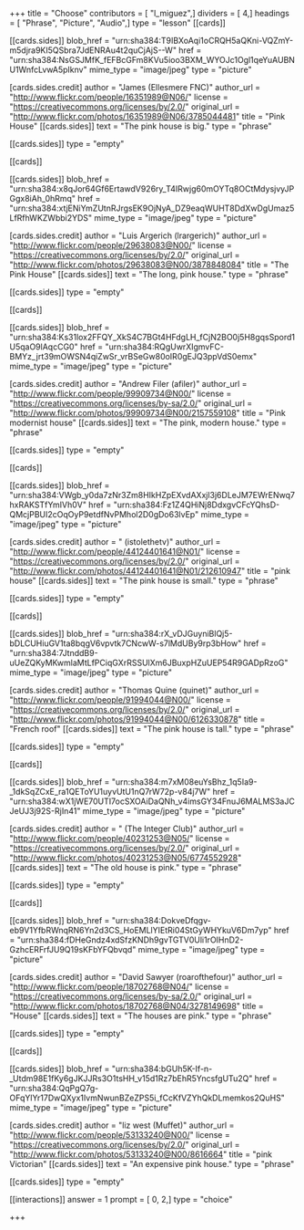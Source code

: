 +++
title = "Choose"
contributors = [ "l_miguez",]
dividers = [ 4,]
headings = [ "Phrase", "Picture", "Audio",]
type = "lesson"
[[cards]]

[[cards.sides]]
blob_href = "urn:sha384:T9IBXoAqi1oCRQH5aQKni-VQZmY-m5djra9KI5QSbra7JdENRAu4t2quCjAjS--W"
href = "urn:sha384:NsGSJMfK_fEFBcGFm8KVu5ioo3BXM_WYOJc1Ogl1qeYuAUBNU1WnfcLvwA5pIknv"
mime_type = "image/jpeg"
type = "picture"

[cards.sides.credit]
author = "James (Ellesmere FNC)"
author_url = "http://www.flickr.com/people/16351989@N06/"
license = "https://creativecommons.org/licenses/by/2.0/"
original_url = "http://www.flickr.com/photos/16351989@N06/3785044481"
title = "Pink House"
[[cards.sides]]
text = "The pink house is big."
type = "phrase"

[[cards.sides]]
type = "empty"

[[cards]]

[[cards.sides]]
blob_href = "urn:sha384:x8qJor64Gf6ErtawdV926ry_T4IRwjg60mOYTq8OCtMdysjvyJPGgx8iAh_0hRmq"
href = "urn:sha384:xtjENiYmZUtnRJrgsEK9OjNyA_DZ9eaqWUHT8DdXwDgUmaz5LfRfhWKZWbbi2YDS"
mime_type = "image/jpeg"
type = "picture"

[cards.sides.credit]
author = "Luis Argerich (lrargerich)"
author_url = "http://www.flickr.com/people/29638083@N00/"
license = "https://creativecommons.org/licenses/by/2.0/"
original_url = "http://www.flickr.com/photos/29638083@N00/3878848084"
title = "The Pink House"
[[cards.sides]]
text = "The long, pink house."
type = "phrase"

[[cards.sides]]
type = "empty"

[[cards]]

[[cards.sides]]
blob_href = "urn:sha384:Ks31lox2FFQY_XkS4C7BGt4HFdgLH_fCjN2BO0j5H8gqsSpord1U5qaO9lAqcCG0"
href = "urn:sha384:RQgUwrXIgmvFC-BMYz_jrt39mOWSN4qiZwSr_vrBSeGw80oIR0gEJQ3ppVdS0emx"
mime_type = "image/jpeg"
type = "picture"

[cards.sides.credit]
author = "Andrew Filer (afiler)"
author_url = "http://www.flickr.com/people/99909734@N00/"
license = "https://creativecommons.org/licenses/by-sa/2.0/"
original_url = "http://www.flickr.com/photos/99909734@N00/2157559108"
title = "Pink modernist house"
[[cards.sides]]
text = "The pink, modern house."
type = "phrase"

[[cards.sides]]
type = "empty"

[[cards]]

[[cards.sides]]
blob_href = "urn:sha384:VWgb_y0da7zNr3Zm8HIkHZpEXvdAXxjl3j6DLeJM7EWrENwq7hxRAKSTfYmIVh0V"
href = "urn:sha384:Fz1Z4QHiNj8DdxgvCFcYQhsD-QMcjPBUI2cOqOyP9etdfNvPMhol2D0gDo63lvEp"
mime_type = "image/jpeg"
type = "picture"

[cards.sides.credit]
author = " (istolethetv)"
author_url = "http://www.flickr.com/people/44124401641@N01/"
license = "https://creativecommons.org/licenses/by/2.0/"
original_url = "http://www.flickr.com/photos/44124401641@N01/212610947"
title = "pink house"
[[cards.sides]]
text = "The pink house is small."
type = "phrase"

[[cards.sides]]
type = "empty"

[[cards]]

[[cards.sides]]
blob_href = "urn:sha384:rX_vDJGuyniBlQj5-bDLCUHiuGV1ta8bqgV6vpvtk7CNcwW-s7lMdUBy9rp3bHow"
href = "urn:sha384:7JtnddB9-uUeZQKyMKwmlaMtLfPCiqGXrRSSUlXm6JBuxpHZuUEP54R9GADpRzoG"
mime_type = "image/jpeg"
type = "picture"

[cards.sides.credit]
author = "Thomas Quine (quinet)"
author_url = "http://www.flickr.com/people/91994044@N00/"
license = "https://creativecommons.org/licenses/by/2.0/"
original_url = "http://www.flickr.com/photos/91994044@N00/6126330878"
title = "French roof"
[[cards.sides]]
text = "The pink house is tall."
type = "phrase"

[[cards.sides]]
type = "empty"

[[cards]]

[[cards.sides]]
blob_href = "urn:sha384:m7xM08euYsBhz_1q5Ia9-_1dkSqZCxE_ra1QEToYU1uyvUtU1nQ7rW72p-v84j7W"
href = "urn:sha384:wX1jWE70UTI7ocSXOAiDaQNh_v4imsGY34FnuJ6MALMS3aJCJeUJ3j92S-RjIn41"
mime_type = "image/jpeg"
type = "picture"

[cards.sides.credit]
author = " (The Integer Club)"
author_url = "http://www.flickr.com/people/40231253@N05/"
license = "https://creativecommons.org/licenses/by/2.0/"
original_url = "http://www.flickr.com/photos/40231253@N05/6774552928"
[[cards.sides]]
text = "The old house is pink."
type = "phrase"

[[cards.sides]]
type = "empty"

[[cards]]

[[cards.sides]]
blob_href = "urn:sha384:DokveDfqgv-eb9V1YfbRWnqRN6Yn2d3CS_HoEMLlYIEtRi04StGyWHYkuV6Dm7yp"
href = "urn:sha384:fDHeGndz4xdSfzKNDh9gvTGTV0Uli1rOIHnD2-GzhcERFrfJU9Q19sKFbYFQbvqd"
mime_type = "image/jpeg"
type = "picture"

[cards.sides.credit]
author = "David Sawyer (roarofthefour)"
author_url = "http://www.flickr.com/people/18702768@N04/"
license = "https://creativecommons.org/licenses/by-sa/2.0/"
original_url = "http://www.flickr.com/photos/18702768@N04/3278149698"
title = "House"
[[cards.sides]]
text = "The houses are pink."
type = "phrase"

[[cards.sides]]
type = "empty"

[[cards]]

[[cards.sides]]
blob_href = "urn:sha384:bGUh5K-If-n-_Utdm98E1fKy6gJKJJRs3O1tsHH_v15d1Rz7bEhR5YncsfgUTu2Q"
href = "urn:sha384:QqPgQ7g-OFqYlYr17DwQXyx1IvmNwunBZeZPS5i_fCcKfVZYhQkDLmemkos2QuHS"
mime_type = "image/jpeg"
type = "picture"

[cards.sides.credit]
author = "liz west (Muffet)"
author_url = "http://www.flickr.com/people/53133240@N00/"
license = "https://creativecommons.org/licenses/by/2.0/"
original_url = "http://www.flickr.com/photos/53133240@N00/8616664"
title = "pink Victorian"
[[cards.sides]]
text = "An expensive pink house."
type = "phrase"

[[cards.sides]]
type = "empty"

[[interactions]]
answer = 1
prompt = [ 0, 2,]
type = "choice"

+++

